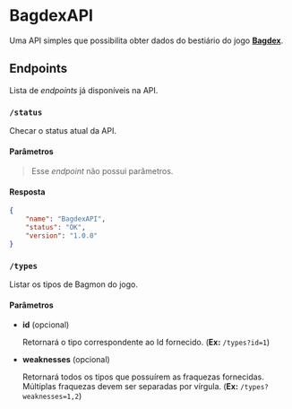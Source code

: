 # BagdexAPI
Uma API simples que possibilita obter dados do bestiário do jogo **<a href="https://caramelogames.com.br/#/dex">Bagdex</a>**.

## Endpoints
Lista de *endpoints* já disponíveis na API.

### `/status`
Checar o status atual da API.

#### Parâmetros
> Esse *endpoint* não possui parâmetros.

#### Resposta
```json
{
    "name": "BagdexAPI",
    "status": "OK",
    "version": "1.0.0"
}
```

### `/types`
Listar os tipos de Bagmon do jogo.

#### Parâmetros
- **id** (opcional)

    Retornará o tipo correspondente ao Id fornecido. (**Ex:** `/types?id=1`)
- **weaknesses** (opcional)

    Retornará todos os tipos que possuírem as fraquezas fornecidas. Múltiplas fraquezas devem ser separadas por vírgula. (**Ex:** `/types?weaknesses=1,2`)
